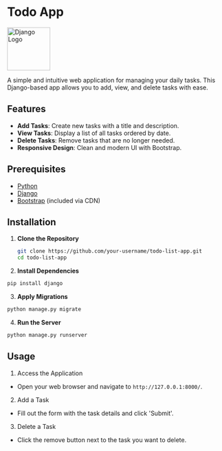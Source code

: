 # Todo App

<img src="https://www.djangoproject.com/s/img/logos/django-logo-negative.png" alt="Django Logo" width="100"/>

A simple and intuitive web application for managing your daily tasks. This Django-based app allows you to add, view, and delete tasks with ease.

## Features

- **Add Tasks**: Create new tasks with a title and description.
- **View Tasks**: Display a list of all tasks ordered by date.
- **Delete Tasks**: Remove tasks that are no longer needed.
- **Responsive Design**: Clean and modern UI with Bootstrap.

## Prerequisites

- [Python](https://www.python.org/downloads/)
- [Django](https://www.djangoproject.com/)
- [Bootstrap](https://getbootstrap.com/) (included via CDN)

## Installation

1. **Clone the Repository**
   ```sh
   git clone https://github.com/your-username/todo-list-app.git
   cd todo-list-app
   ```

2. **Install Dependencies**
```sh
pip install django
```

3. **Apply Migrations**

```sh
python manage.py migrate
```

4. **Run the Server**

```sh
python manage.py runserver
```

## Usage
1. Access the Application
- Open your web browser and navigate to `http://127.0.0.1:8000/`.

2. Add a Task

- Fill out the form with the task details and click 'Submit'.

3. Delete a Task
- Click the remove button next to the task you want to delete.

